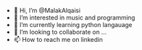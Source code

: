 - 👋 Hi, I’m @MalakAlqaisi
- 👀 I’m interested in music and programming
- 🌱 I’m currently learning python langauage
- 💞️ I’m looking to collaborate on ...
- 📫 How to reach me on linkedin

<!---
MalakAlqaisi/MalakAlqaisi is a ✨ special ✨ repository because its `README.md` (this file) appears on your GitHub profile.
You can click the Preview link to take a look at your changes.
--->
